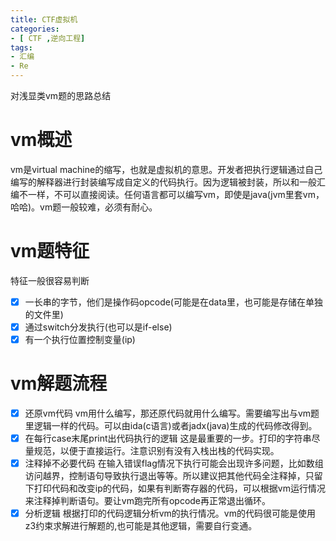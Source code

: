 ```yaml
---
title: CTF虚拟机
categories: 
- [ CTF ,逆向工程]
tags:
- 汇编
- Re
---
```

对浅显类vm题的思路总结
<!--more-->
# vm概述
vm是virtual machine的缩写，也就是虚拟机的意思。开发者把执行逻辑通过自己编写的解释器进行封装编写成自定义的代码执行。因为逻辑被封装，所以和一般汇编不一样，不可以直接阅读。任何语言都可以编写vm，即使是java(jvm里套vm，哈哈)。vm题一般较难，必须有耐心。
# vm题特征
特征一般很容易判断
- [x] 一长串的字节，他们是操作码opcode(可能是在data里，也可能是存储在单独的文件里)
- [x] 通过switch分发执行(也可以是if-else)
- [x] 有一个执行位置控制变量(ip)
# vm解题流程
- [x] 还原vm代码
vm用什么编写，那还原代码就用什么编写。需要编写出与vm题里逻辑一样的代码。可以由ida(c语言)或者jadx(java)生成的代码修改得到。
- [x] 在每行case末尾print出代码执行的逻辑
这是最重要的一步。打印的字符串尽量规范，以便于直接运行。注意识别有没有入栈出栈的代码实现。
- [x] 注释掉不必要代码
在输入错误flag情况下执行可能会出现许多问题，比如数组访问越界，控制语句导致执行退出等等。所以建议把其他代码全注释掉，只留下打印代码和改变ip的代码，如果有判断寄存器的代码，可以根据vm运行情况来注释掉判断语句。要让vm跑完所有opcode再正常退出循环。
- [x] 分析逻辑
根据打印的代码逻辑分析vm的执行情况。vm的代码很可能是使用z3约束求解进行解题的,也可能是其他逻辑，需要自行变通。